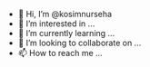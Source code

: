 - 👋 Hi, I’m @kosimnurseha
- 👀 I’m interested in ...
- 🌱 I’m currently learning ...
- 💞️ I’m looking to collaborate on ...
- 📫 How to reach me ...

<!---
kosimnurseha/kosimnurseha is a ✨ special ✨ repository because its `README.md` (this file) appears on your GitHub profile.
You can click the Preview link to take a look at your changes.
--->
